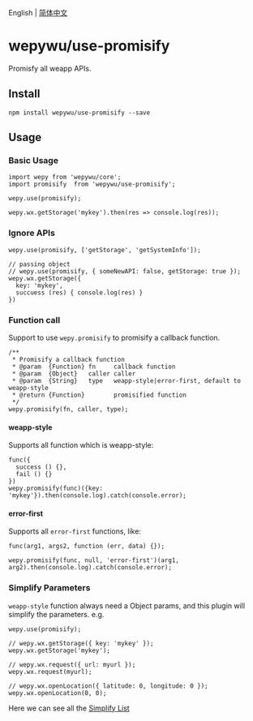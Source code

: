 English | [简体中文](./README.md)

# wepywu/use-promisify

Promisfy all weapp APIs.

## Install

```
npm install wepywu/use-promisify --save
```

## Usage


### Basic Usage

```
import wepy from 'wepywu/core';
import promisify  from 'wepywu/use-promisify';

wepy.use(promisify);

wepy.wx.getStorage('mykey').then(res => console.log(res));
```

### Ignore APIs

```
wepy.use(promisify, ['getStorage', 'getSystemInfo']);

// passing object
// wepy.use(promisify, { someNewAPI: false, getStorage: true });
wepy.wx.getStorage({
  key: 'mykey',
  succuess (res) { console.log(res) }
})
```

### Function call

Support to use `wepy.promisify` to promisify a callback function.

```
/**
 * Promisify a callback function
 * @param  {Function} fn     callback function
 * @param  {Object}   caller caller
 * @param  {String}   type   weapp-style|error-first, default to weapp-style
 * @return {Function}        promisified function
 */
wepy.promisify(fn, caller, type);
```

#### weapp-style

Supports all function which is weapp-style:

```
func({
  success () {},
  fail () {}
})
wepy.promisify(func)({key: 'mykey'}).then(console.log).catch(console.error);
```

#### error-first

Supports all `error-first` functions, like:

```
func(arg1, args2, function (err, data) {});

wepy.promisify(func, null, 'error-first')(arg1, arg2).then(console.log).catch(console.error);
```


### Simplify Parameters

`weapp-style` function always need a Object params, and this plugin will simplify the parameters. e.g.

```
wepy.use(promisify);

// wepy.wx.getStorage({ key: 'mykey' });
wepy.wx.getStorage('mykey');

// wepy.wx.request({ url: myurl });
wepy.wx.request(myurl);

// wepy.wx.openLocation({ latitude: 0, longitude: 0 });
wepy.wx.openLocation(0, 0);
```

Here we can see all the [Simplify List](https://github.com/zhangli344236745/wepy/blob/2.0.x/packages/use-promisify/index.js#L86-L152)
